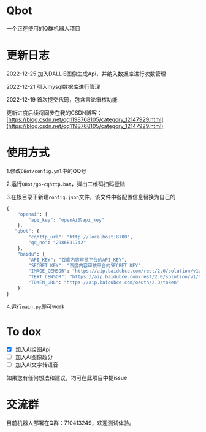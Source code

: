 # Qbot
一个正在使用的Q群机器人项目

# 更新日志

2022-12-25
加入DALL·E图像生成Api，并纳入数据库进行次数管理

2022-12-21
引入mysql数据库进行管理

2022-12-19 
首次提交代码，包含言论审核功能

更新进度后续将同步在我的CSDN博客：[https://blog.csdn.net/qq1198768105/category_12147929.html](https://blog.csdn.net/qq1198768105/category_12147929.html)

# 使用方式
1.修改`QBot/config.yml`中的QQ号

2.运行`QBot/go-cqhttp.bat`，弹出二维码扫码登陆

3.在根目录下新建`config.json`文件，该文件中各配置信息替换为自己的

```python
{
    "openai": {
        "api_key": "openAi的api_key"
    },
   "qbot": {
        "cqhttp_url": "http://localhost:8700",
        "qq_no": "2986831742"
    },
    "baidu": {
        "API_KEY": "百度内容审核平台的API_KEY",
        "SECRET_KEY": "百度内容审核平台的SECRET_KEY",
        "IMAGE_CENSOR": "https://aip.baidubce.com/rest/2.0/solution/v1/img_censor/v2/user_defined",
        "TEXT_CENSOR": "https://aip.baidubce.com/rest/2.0/solution/v1/text_censor/v2/user_defined",
        "TOKEN_URL": "https://aip.baidubce.com/oauth/2.0/token"
    }
}
```

4.运行`main.py`即可work


# To dox
 - [x] 加入Ai绘图Api
 - [ ] 加入Ai图像超分
 - [ ] 加入Ai文字转语音

如果您有任何想法和建议，均可在此项目中提issue

# 交流群
目前机器人部署在Q群：710413249，欢迎测试体验。




